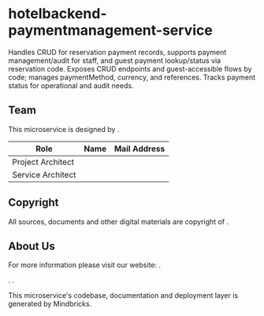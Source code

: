 # hotelbackend-paymentmanagement-service

Handles CRUD for reservation payment records, supports payment management/audit for staff, and guest payment lookup/status via reservation code. Exposes CRUD endpoints and guest-accessible flows by code; manages paymentMethod, currency, and references. Tracks payment status for operational and audit needs.

## Team

This microservice is designed by .

| Role              | Name | Mail Address |
| ----------------- | ---- | ------------ |
| Project Architect |      |              |
| Service Architect |      |              |

## Copyright

All sources, documents and other digital materials are copyright of .

## About Us

For more information please visit our website: .

.
.

This microservice's codebase, documentation and deployment layer is generated by Mindbricks.
